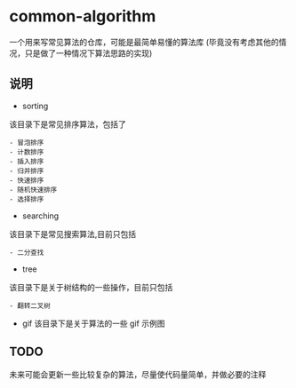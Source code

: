 # common-algorithm
一个用来写常见算法的仓库，可能是最简单易懂的算法库
(毕竟没有考虑其他的情况，只是做了一种情况下算法思路的实现)

## 说明
- sorting

该目录下是常见排序算法，包括了

    - 冒泡排序
    - 计数排序
    - 插入排序
    - 归并排序
    - 快速排序
    - 随机快速排序
    - 选择排序

- searching

该目录下是常见搜索算法,目前只包括

    - 二分查找

- tree

该目录下是关于树结构的一些操作，目前只包括

    - 翻转二叉树

- gif
该目录下是关于算法的一些 gif 示例图

## TODO
未来可能会更新一些比较复杂的算法，尽量使代码量简单，并做必要的注释

